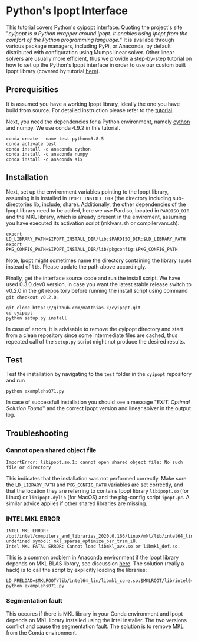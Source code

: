 # Python's Ipopt Interface
This tutorial covers Python's [cyipopt](https://github.com/matthias-k/cyipopt) interface. Quoting the project's site "_cyipopt is a Python wrapper around Ipopt. It enables using Ipopt from the comfort of the Python programming language._" It is availabe through various package managers, including PyPi, or Anaconda, by default distributed with configuration using Mumps linear solver. Other linear solvers are usually more efficient, thus we provide a step-by-step tutorial on how to set up the Python's Ipopt interface in order to use our custom built Ipopt library (covered by tutorial [here](../../Ipopt)). 


## Prerequisities 
It is assumed you have a working Ipopt library, ideally the one you have build from source. For detailed instruction please refer to the [tutorial](../../Ipopt).

Next, you need the dependencies for a Python environment, namely [cython](https://cython.org/) and numpy. We use conda 4.9.2 in this tutorial.
```
conda create --name test python=3.8.5
conda activate test
conda install -c anaconda cython
conda install -c anaconda numpy
conda install -c anaconda six
```

## Installation
Next, set up the environment variables pointing to the Ipopt library, assuming it is installed in `IPOPT_INSTALL_DIR` (the directory including sub-directories lib, include, share). Additionally, the other dependencies of the Ipopt library need to be added, here we use Pardiso, located in `PARDISO_DIR` and the MKL library, which is already present in the enviroment, assuming you have executed its activation script (mklvars.sh or compilervars.sh).
```
export LD_LIBRARY_PATH=$IPOPT_INSTALL_DIR/lib:$PARDISO_DIR:$LD_LIBRARY_PATH
export PKG_CONFIG_PATH=$IPOPT_INSTALL_DIR/lib/pkgconfig:$PKG_CONFIG_PATH
```
Note, Ipopt might sometimes name the directory containing the library `lib64` instead of `lib`. Please update the path above accordingly.

Finally, get the interface source code and run the install script. We have used 0.3.0.dev0 version, in case you want the latest stable release switch to v0.2.0 in the git repository before running the install script using command `git checkout v0.2.0`.
```
git clone https://github.com/matthias-k/cyipopt.git
cd cyipopt
python setup.py install
```

In case of errors, it is advisable to remove the cyipopt directory and start from a clean repository since some intermediate files are cached, thus repeated call of the `setup.py` script might not produce the desired results.

## Test
Test the installation by navigating to the `test` folder in the `cyipopt` repository and run
```
python examplehs071.py 
```
In case of successfull installation you should see a message "_EXIT: Optimal Solution Found_" and the correct Ipopt version and linear solver in the output log.

## Troubleshooting
###  Cannot open shared object file
```
ImportError: libipopt.so.1: cannot open shared object file: No such file or directory
```
This indicates that the installation was not performed correctly. Make sure the `LD_LIBRARY_PATH` and `PKG_CONFIG_PATH` variables are set correctly, and that the location they are referring to contains Ipopt library `libipopt.so` (for Linux) or `libipopt.dylib` (for MacOS) and the pkg-config script `ipopt.pc`. A similar advice applies if other shared libraries are missing.

### INTEL MKL ERROR
```
INTEL MKL ERROR: /opt/intel/compilers_and_libraries_2020.0.166/linux/mkl/lib/intel64_lin/libmkl_avx.so: undefined symbol: mkl_sparse_optimize_bsr_trsm_i8.
Intel MKL FATAL ERROR: Cannot load libmkl_avx.so or libmkl_def.so.
```
This is a common problem in Anaconda environment if the Ipopt library depends on MKL BLAS library, see discussion [here](https://github.com/BVLC/caffe/issues/3884).
The solution (really a hack) is to call the script by explicitly loading the libraries:
```
LD_PRELOAD=$MKLROOT/lib/intel64_lin/libmkl_core.so:$MKLROOT/lib/intel64_lin/libmkl_sequential.so python examplehs071.py
```

### Segmentation fault
This occures if there is MKL library in your Conda environment and Ipopt depends on MKL library installed using the Intel installer. The two versions conflict and cause the segmentation fault. The solution is to remove MKL from the Conda environment.
